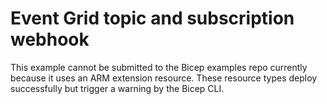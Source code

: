 # Event Grid topic and subscription webhook

This example cannot be submitted to the Bicep examples repo currently because it uses an ARM extension resource. These resource types deploy successfully but trigger a warning by the Bicep CLI.
